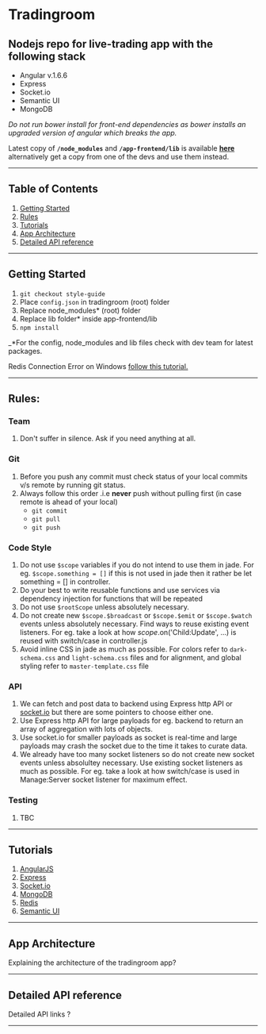 # Tradingroom

## Nodejs repo for live-trading app with the following stack

- Angular v.1.6.6
- Express
- Socket.io
- Semantic UI
- MongoDB

_*Do not run bower install for front-end dependencies as bower installs an upgraded version of angular which breaks the app.*_

Latest copy of **`/node_modules`** and **`/app-frontend/lib`** is available **[here]()** alternatively get a copy from one of the devs and use them instead.

---

## Table of Contents

1. [Getting Started](#getting-started)
1. [Rules](#rules)
1. [Tutorials](#tutorials)
1. [App Architecture](#app-architecture)
1. [Detailed API reference](#detailed-api-reference)

---

## Getting Started

1. `git checkout style-guide`
1. Place `config.json` in tradingroom (root) folder
1. Replace node_modules\* (root) folder
1. Replace lib folder\* inside app-frontend/lib
1. `npm install`

\_\*For the config, node_modules and lib files check with dev team for latest packages.

Redis Connection Error on Windows [follow this tutorial.](https://medium.com/@kasunprageethdissanayake/installing-redis-x64-3-2-100-on-windows-and-running-redis-server-94db3a98ae3d)

---

## Rules:

### Team

1. Don't suffer in silence. Ask if you need anything at all.

### Git

1. Before you push any commit must check status of your local commits v/s remote by running git status.
2. Always follow this order .i.e **never** push without pulling first (in case remote is ahead of your local)
   - `git commit`
   - `git pull`
   - `git push`

### Code Style

1. Do not use `$scope` variables if you do not intend to use them in jade. For eg. `$scope.something = []` if this is not used in jade then it rather be let something = [] in controller.
1. Do your best to write reusable functions and use services via dependency injection for functions that will be repeated
1. Do not use `$rootScope` unless absolutely necessary.
1. Do not create new `$scope.$broadcast` or `$scope.$emit` or `$scope.$watch` events unless absolutely necessary. Find ways to reuse existing event listeners. For eg. take a look at how $scope.$on('Child:Update', ...) is reused with switch/case in controller.js
1. Avoid inline CSS in jade as much as possible. For colors refer to `dark-schema.css` and `light-schema.css` files and for alignment, and global styling refer to `master-template.css` file

### API

1. We can fetch and post data to backend using Express http API or [socket.io](https://socket.io/) but there are some pointers to choose either one.
1. Use Express http API for large payloads for eg. backend to return an array of aggregation with lots of objects.
1. Use socket.io for smaller payloads as socket is real-time and large payloads may crash the socket due to the time it takes to curate data.
1. We already have too many socket listeners so do not create new socket events unless absolultey necessary. Use existing socket listeners as much as possible. For eg. take a look at how switch/case is used in Manage:Server socket listener for maximum effect.

### Testing

1. TBC

---

## Tutorials

1. [AngularJS](https://www.w3schools.com/angular/default.asp)
1. [Express](https://expressjs.com/en/starter/hello-world.html)
1. [Socket.io](https://socket.io/docs/)
1. [MongoDB](https://www.mongodb.com/blog/post/getting-started-with-mongodb-atlas)
1. [Redis](https://redis.io/topics/quickstart)
1. [Semantic UI](http://semantic-ui.com/elements/button.html)

---

## App Architecture

Explaining the architecture of the tradingroom app?

---

## Detailed API reference

Detailed API links ?

---

